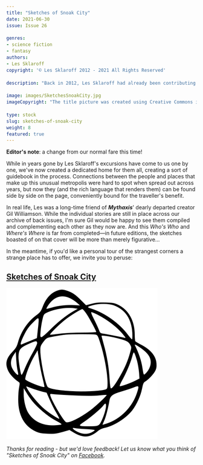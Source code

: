 ```yaml
---
title: "Sketches of Snoak City"
date: 2021-06-30
issue: Issue 26

genres:
- science fiction
- fantasy
authors:
- Les Sklaroff
copyright: '© Les Sklaroff 2012 - 2021 All Rights Reserved'

description: "Back in 2012, Les Sklaroff had already been contributing quirky pieces to Mythaxis for several years. Issue 11 introduced us to a variety of unusually named persons — Paeony 3rdfield, Dundro Fappit, a collection of rivals negotiating the maze of someone called 'Foroquont' — all denizens of a single, strange, intriguing city, possibly ancient, possibly future. Over the following eight years we've returned to Snoak City numerous times, but the connections between these moments has never been as clear as now."

image: images/SketchesSnoakCity.jpg
imageCopyright: "The title picture was created using Creative Commons images - many thanks to the following creators: [Telstarboy](https://www.pexels.com/photo/books-on-wooden-surface-3622342/) and [FWStudio](https://www.pexels.com/photo/brown-wooden-wall-168441/)."

type: stock
slug: sketches-of-snoak-city
weight: 8
featured: true
---
```


**Editor's note**: a change from our normal fare this time! 

While in years gone by Les Sklaroff's excursions have come to us one by one, we've now created a dedicated home for them all, creating a sort of guidebook in the process.  Connections between the people and places that make up this unusual metropolis were hard to spot when spread out across years, but now they (and the rich language that renders them) can be found side by side on the page, conveniently bound for the traveller's benefit.

In real life, Les was a long-time friend of ***Mythaxis***' dearly departed creator Gil Williamson. While the individual stories are still in place across our archive of back issues, I'm sure Gil would be happy to see them compiled and complementing each other as they now are. And this *Who's Who* and *Where's Where* is far from completed—in future editions, the sketches boasted of on that cover will be more than merely figurative…

In the meantime, if you'd like a personal tour of the strangest corners a strange place has to offer, we invite you to peruse:

## [Sketches of Snoak City](https://mythaxis.co.uk/SnoakCity/)

![Orbit-sml ><](images/Orbit.svg)

*Thanks for reading - but we'd love feedback! Let us know what you think of "Sketches of Snoak City" on [Facebook](https://www.facebook.com/MythaxisMagazine/posts/278296907424642).*
